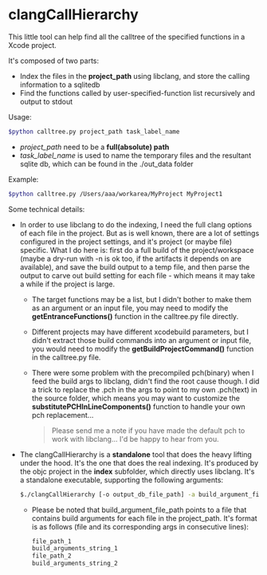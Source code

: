 # clangCallHierarchy

This little tool can help find all the calltree of the specified functions in a Xcode project.

It's composed of two parts:
* Index the files in the **project_path** using libclang, and store the calling information to a sqlitedb
* Find the functions called by user-specified-function list recursively and output to stdout

Usage:
```Bash
$python calltree.py project_path task_label_name
```
 * *project_path* need to be a **full(absolute) path** 
 * *task_label_name* is used to name the temporary files and the resultant sqlite db, which can be found in the ./out_data folder

Example:
```Bash
$python calltree.py /Users/aaa/workarea/MyProject MyProject1
```

Some technical details:
* In order to use libclang to do the indexing, I need the full clang options of each file in the project. But as is well known, there are a lot of settings configured in the project settings, and it's project (or maybe file) specific. What I do here is: first do a full build of the project/workspace (maybe a dry-run with -n is ok too, if the artifacts it depends on are available), and save the build output to a temp file, and then parse the output to carve out build setting for each file - which means it may take a while if the project is large.
  * The target functions may be a list, but I didn't bother to make them as an argument or an input file, you may need to modify the **getEntranceFunctions()** function in the calltree.py file directly.
  
  * Different projects may have different xcodebuild parameters, but I didn't extract those build commands into an argument or input file, you would need to modify the **getBuildProjectCommand()** function in the calltree.py file.

  * There were some problem with the precompiled pch(binary) when I feed the build args to libclang, didn't find the root cause though. I did a trick to replace the .pch in the args to point to my own .pch(text) in the source folder, which means you may want to customize the **substitutePCHInLineComponents()** function to handle your own pch replacement...
    > Please send me a note if you have made the default pch to work with libclang... I'd be happy to hear from you.

* The clangCallHierarchy is a **standalone** tool that does the heavy lifting under the hood. It's the one that does the real indexing. It's produced by the objc project in the **index** subfolder, which directly uses libclang. It's a standalone executable, supporting the following arguments:  
  ```Bash
  $./clangCallHierarchy [-o output_db_file_path] -a build_argument_file_path project_path
  ```
    * Please be noted that build_argument_file_path points to a file that contains build arguments for each file in the project_path. It's format is as follows (file and its corresponding args in consecutive lines):
        ```Bash
        file_path_1
        build_arguments_string_1
        file_path_2
        build_arguments_string_2
        ```
